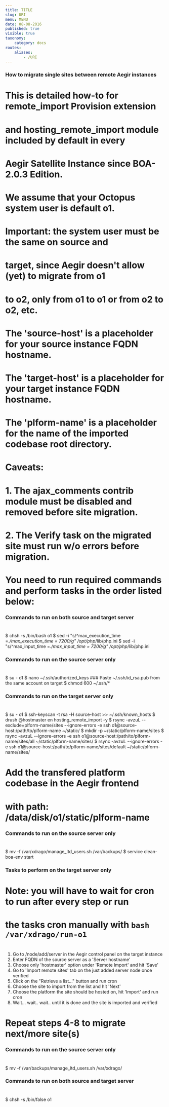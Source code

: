 ```yaml
---
title: TITLE
slug: URI
menu: MENU
date: 08-08-2016
published: true
visible: true
taxonomy:
    category: docs
routes:
    aliases:
        - /URI
---
```


### How to migrate single sites between remote Aegir instances
#
# This is detailed how-to for remote_import Provision extension
# and hosting_remote_import module included by default in every
# Aegir Satellite Instance since BOA-2.0.3 Edition.
#
# We assume that your Octopus system user is default o1.
#
# Important: the system user must be the same on source and
# target, since Aegir doesn't allow (yet) to migrate from o1
# to o2, only from o1 to o1 or from o2 to o2, etc.
#
# The 'source-host' is a placeholder for your source instance FQDN hostname.
# The 'target-host' is a placeholder for your target instance FQDN hostname.
# The 'plform-name' is a placeholder for the name of the imported codebase root directory.
#
# Caveats:
#
# 1. The ajax_comments contrib module must be disabled and removed before site migration.
# 2. The Verify task on the migrated site must run w/o errors before migration.
#
# You need to run required commands and perform tasks in the order listed below:

### Commands to run on both source and target server
#
$ chsh -s /bin/bash o1
$ sed -i "s/^max_execution_time =.*/max_execution_time = 7200/g" /opt/php*/lib/php.ini
$ sed -i "s/^max_input_time =.*/max_input_time = 7200/g"         /opt/php*/lib/php.ini

### Commands to run on the source server only
#
$ su - o1
$ nano ~/.ssh/authorized_keys ### Paste ~/.ssh/id_rsa.pub from the same account on target
$ chmod 600 ~/.ssh/*

### Commands to run on the target server only
#
$ su - o1
$ ssh-keyscan -t rsa -H source-host >> ~/.ssh/known_hosts
$ drush @hostmaster en hosting_remote_import -y
$ rsync -avzuL --exclude=plform-name/sites --ignore-errors -e ssh o1@source-host:/path/to/plform-name ~/static/
$ mkdir -p ~/static/plform-name/sites
$ rsync -avzuL --ignore-errors -e ssh o1@source-host:/path/to/plform-name/sites/all ~/static/plform-name/sites/
$ rsync -avzuL --ignore-errors -e ssh o1@source-host:/path/to/plform-name/sites/default ~/static/plform-name/sites/
#
# Add the transfered platform codebase in the Aegir frontend
# with path: /data/disk/o1/static/plform-name

### Commands to run on the source server only
#
$ mv -f /var/xdrago/manage_ltd_users.sh /var/backups/
$ service clean-boa-env start

### Tasks to perform on the target server only
#
# Note: you will have to wait for cron to run after every step or run
# the tasks cron manually with `bash /var/xdrago/run-o1`
#
1. Go to /node/add/server in the Aegir control panel on the target instance
2. Enter FQDN of the source server as a 'Server hostname'
3. Choose only 'hostmaster' option under 'Remote Import' and hit 'Save'
4. Go to 'Import remote sites' tab on the just added server node once verified
5. Click on the "Retrieve a list..." button and run cron
6. Choose the site to import from the list and hit 'Next'
7. Choose the platform the site should be hosted on, hit 'Import' and run cron
8. Wait... wait.. wait.. until it is done and the site is imported and verified
#
# Repeat steps 4-8 to migrate next/more site(s)

### Commands to run on the source server only
#
$ mv -f  /var/backups/manage_ltd_users.sh /var/xdrago/

### Commands to run on both source and target server
#
$ chsh -s /bin/false o1
